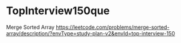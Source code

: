 # TopInterview150que
Merge Sorted Array  https://leetcode.com/problems/merge-sorted-array/description/?envType=study-plan-v2&envId=top-interview-150
